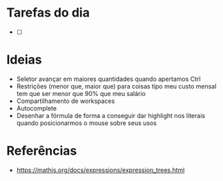 # Tarefas do dia

- [ ]

# Ideias

- Seletor avançar em maiores quantidades quando apertamos Ctrl
- Restrições (menor que, maior que) para coisas tipo meu custo mensal tem que ser menor que 90% que meu salário
- Compartilhamento de workspaces
- Autocomplete
- Desenhar a fórmula de forma a conseguir dar highlight nos literais quando posicionarmos o mouse sobre seus usos

# Referências

- https://mathjs.org/docs/expressions/expression_trees.html

